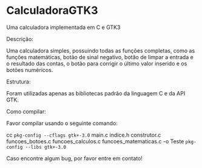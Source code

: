# CalculadoraGTK3
Uma calculadora implementada em C e GTK3

Descrição:

Uma calculadora simples, possuindo todas as funções completas, como as funções matemáticas, botão de sinal negativo, botão de limpar a entrada e o resultado das contas, o botão para corrigir o último valor inserido e os botões numéricos.

Estrutura:

Foram utilizadas apenas as bibliotecas padrão da linguagem C e da API GTK.

Como compilar:

Favor compilar usando o seguinte comando: 

cc `pkg-config --cflags gtk+-3.0` main.c indice.h construtor.c funcoes_botoes.c funcoes_calculos.c funcoes_matematicas.c -o Teste `pkg-config --libs gtk+-3.0`

Caso encontre algum bug, por favor entre em contato!
